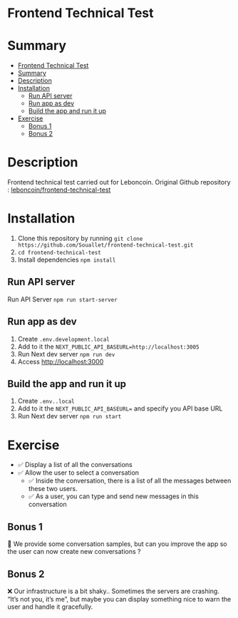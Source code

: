 # Frontend Technical Test

# Summary

- [Frontend Technical Test](#frontend-technical-test)
- [Summary](#summary)
- [Description](#description)
- [Installation](#installation)
  - [Run API server](#run-api-server)
  - [Run app as dev](#run-app-as-dev)
  - [Build the app and run it up](#build-the-app-and-run-it-up)
- [Exercise](#exercise)
  - [Bonus 1](#bonus-1)
  - [Bonus 2](#bonus-2)

# Description

Frontend technical test carried out for Leboncoin.
Original Github repository : [leboncoin/frontend-technical-test](https://github.com/leboncoin/frontend-technical-test)

# Installation

1. Clone this repository by running `git clone https://github.com/Souallet/frontend-technical-test.git`
2. `cd frontend-technical-test`
3. Install dependencies `npm install`

## Run API server

Run API Server `npm run start-server`

## Run app as dev

1. Create `.env.development.local`
2. Add to it the `NEXT_PUBLIC_API_BASEURL=http://localhost:3005`
3. Run Next dev server `npm run dev`
4. Access [http://localhost:3000](http://localhost:3000)

## Build the app and run it up

1. Create `.env..local`
2. Add to it the `NEXT_PUBLIC_API_BASEURL=` and specify you API base URL
3. Run Next dev server `npm run start`

# Exercise

- :white_check_mark: Display a list of all the conversations
- :white_check_mark: Allow the user to select a conversation
  - :white_check_mark: Inside the conversation, there is a list of all the messages between these two users.
  - :white_check_mark: As a user, you can type and send new messages in this conversation

## Bonus 1

:small_orange_diamond: We provide some conversation samples, but can you improve the app so the user can now create new conversations ?

## Bonus 2

:x: Our infrastructure is a bit shaky.. Sometimes the servers are crashing. “It’s not you, it’s me”, but maybe you can display something nice to warn the user and handle it gracefully.
